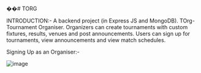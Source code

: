 ��#   T O R G 


INTRODUCTION:-
 
A backend project (in Express JS and MongoDB). TOrg-Tournament Organiser. Organizers can create tournaments with custom fixtures, results, venues and post announcements. Users can sign up for tournaments, view announcements and view match schedules.

Signing Up as an Organiser:- 

![image](https://github.com/user-attachments/assets/d7af3f3c-4793-47f2-a616-c16a4435a29d)



 
